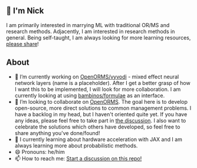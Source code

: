 
👋 I'm Nick
---
I am primarily interested in marrying ML with traditional OR/MS and research methods. Adjacently, I am interested in research methods in general. Being self-taught, I am always looking for more learning resources, [please share](https://github.com/gpyga/gpyga/discussions)!

About
---

- 🔭 I’m currently working on [OpenORMS/vyvodi](https://github.com/OpenORMS/vyvodi) - mixed effect neural network layers (name is a placeholder). After I get a better grasp of how I want this to be implemented, I will look for more collaboration. I am currently looking at using [bambinos/formulae](https://github.com/bambinos/formulae) as an interface.
- 👯 I’m looking to collaborate on [OpenORMS](https://github.com/OpenORMS). The goal here is to develop open-source, more direct solutions to common management problems. I have a backlog in my head, but I haven't oriented quite yet. If you have any ideas, please feel free to take part in [the discussion](https://github.com/OpenORMS/OpenORMS/discussions). I also want to celebrate the solutions which others have developed, so feel free to share anything you've done/found!
- 🌱 I currently learning about hardware acceleration with JAX and I am always learning more about probabilistic methods.
- 😄 Pronouns: he/him
- 📫 How to reach me: [Start a discussion on this repo!](https://github.com/gpyga/gpyga/discussions)
